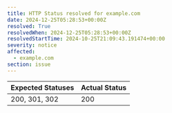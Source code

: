 ```yaml
---
title: HTTP Status resolved for example.com
date: 2024-12-25T05:28:53+00:00Z
resolved: True
resolvedWhen: 2024-12-25T05:28:53+00:00Z
resolvedStartTime: 2024-10-25T21:09:43.191474+00:00
severity: notice
affected:
  - example.com
section: issue
---
```


| Expected Statuses | Actual Status  |
|-------------------|----------------|
| 200, 301, 302 | 200 |
